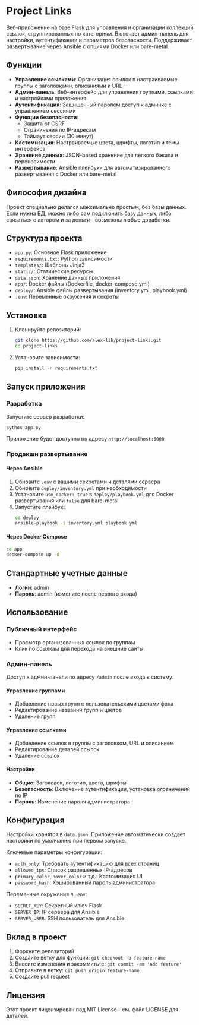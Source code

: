 # Project Links

Веб-приложение на базе Flask для управления и организации коллекций ссылок, сгруппированных по категориям. Включает админ-панель для настройки, аутентификации и параметров безопасности. Поддерживает развертывание через Ansible с опциями Docker или bare-metal.

## Функции

- **Управление ссылками**: Организация ссылок в настраиваемые группы с заголовками, описаниями и URL
- **Админ-панель**: Веб-интерфейс для управления группами, ссылками и настройками приложения
- **Аутентификация**: Защищенный паролем доступ к админке с управлением сессиями
- **Функции безопасности**:
  - Защита от CSRF
  - Ограничения по IP-адресам
  - Таймаут сессии (30 минут)
- **Кастомизация**: Настраиваемые цвета, шрифты, логотип и темы интерфейса
- **Хранение данных**: JSON-based хранение для легкого бэкапа и переносимости
- **Развертывание**: Ansible плейбуки для автоматизированного развертывания с Docker или bare-metal

## Философия дизайна

Проект специально делался максимально простым, без базы данных. Если нужна БД, можно либо сам подключить базу данных, либо связаться с автором и за деньги - возможны любые доработки.

## Структура проекта

- `app.py`: Основное Flask приложение
- `requirements.txt`: Python зависимости
- `templates/`: Шаблоны Jinja2
- `static/`: Статические ресурсы
- `data.json`: Хранение данных приложения
- `app/`: Docker файлы (Dockerfile, docker-compose.yml)
- `deploy/`: Ansible файлы развертывания (inventory.yml, playbook.yml)
- `.env`: Переменные окружения и секреты

## Установка

1. Клонируйте репозиторий:
   ```bash
   git clone https://github.com/alex-lik/project-links.git
   cd project-links
   ```

2. Установите зависимости:
   ```bash
   pip install -r requirements.txt
   ```

## Запуск приложения

### Разработка
Запустите сервер разработки:
```bash
python app.py
```
Приложение будет доступно по адресу `http://localhost:5000`

### Продакшн развертывание

#### Через Ansible
1. Обновите `.env` с вашими секретами и деталями сервера
2. Обновите `deploy/inventory.yml` при необходимости
3. Установите `use_docker: true` в `deploy/playbook.yml` для Docker развертывания или `false` для bare-metal
4. Запустите плейбук:
   ```bash
   cd deploy
   ansible-playbook -i inventory.yml playbook.yml
   ```

#### Через Docker Compose
```bash
cd app
docker-compose up -d
```

## Стандартные учетные данные
- **Логин**: admin
- **Пароль**: admin (измените после первого входа)

## Использование

### Публичный интерфейс
- Просмотр организованных ссылок по группам
- Клик по ссылкам для перехода на внешние сайты

### Админ-панель
Доступ к админ-панели по адресу `/admin` после входа в систему.

#### Управление группами
- Добавление новых групп с пользовательскими цветами фона
- Редактирование названий групп и цветов
- Удаление групп

#### Управление ссылками
- Добавление ссылок в группы с заголовком, URL и описанием
- Редактирование деталей ссылок
- Удаление ссылок

#### Настройки
- **Общие**: Заголовок, логотип, цвета, шрифты
- **Безопасность**: Включение аутентификации, установка ограничений по IP
- **Пароль**: Изменение пароля администратора

## Конфигурация

Настройки хранятся в `data.json`. Приложение автоматически создает настройки по умолчанию при первом запуске.

Ключевые параметры конфигурации:
- `auth_only`: Требовать аутентификацию для всех страниц
- `allowed_ips`: Список разрешенных IP-адресов
- `primary_color`, `hover_color` и т.д.: Кастомизация UI
- `password_hash`: Хэшированный пароль администратора

Переменные окружения в `.env`:
- `SECRET_KEY`: Секретный ключ Flask
- `SERVER_IP`: IP сервера для Ansible
- `SERVER_USER`: SSH пользователь для Ansible

## Вклад в проект

1. Форкните репозиторий
2. Создайте ветку для функции: `git checkout -b feature-name`
3. Внесите изменения и закоммитьте: `git commit -am 'Add feature'`
4. Отправьте в ветку: `git push origin feature-name`
5. Создайте pull request

## Лицензия

Этот проект лицензирован под MIT License - см. файл LICENSE для деталей.